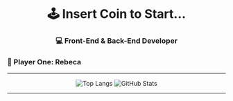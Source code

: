 <h1 align="center">🕹️ Insert Coin to Start...</h1>
<h3 align="center">💻 Front-End & Back-End Developer</h3>

### 👾 Player One: Rebeca

---

<p align="center">
  <img src="https://github-readme-stats.vercel.app/api/top-langs/?username=Tempus-rebeca&layout=compact&theme=blue_navy" alt="Top Langs" />
  <img src="https://github-readme-stats.vercel.app/api?username=Tempus-rebeca&show_icons=true&theme=blue_navy&hide_title=true" alt="GitHub Stats" />
</p>

<p align="center">
  <!-- <img src="https://streak-stats.demolab.com?user=Tempus-rebeca&theme=blue_navy" alt="GitHub Streak" /> -->
</p>

--- 
